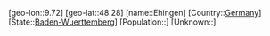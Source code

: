 ﻿---
location: [48.28,9.72]
type: City
tags:
- geo/City


SpocWebEntityId: 29987
isDeleted: false
confidential: public

---
[geo-lon::9.72]
[geo-lat::48.28]
[name::Ehingen]
[Country::[Germany](geo/Continent/Europe/Germany.md)]
[State::[Baden-Wuerttemberg](geo/Continent/Europe/Germany/Baden-Wuerttemberg.md)]
[Population::]
[Unknown::]

